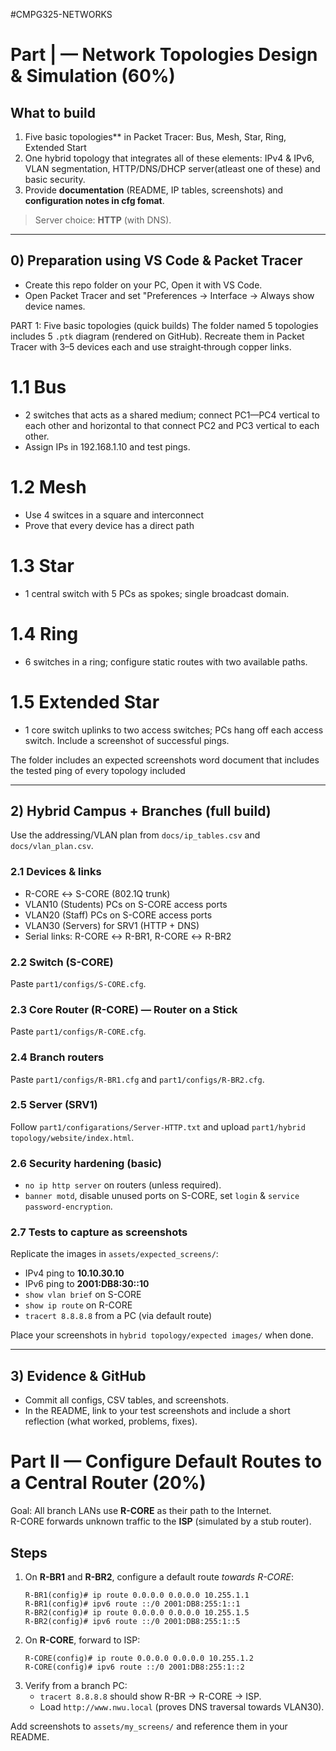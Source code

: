 #CMPG325-NETWORKS
# Part | — Network Topologies Design & Simulation (60%)

## What to build
1. Five basic topologies** in Packet Tracer: Bus, Mesh, Star, Ring, Extended Start 
2. One hybrid topology that integrates all of these elements: IPv4 & IPv6, VLAN segmentation, HTTP/DNS/DHCP server(atleast one of these) and basic security.
3. Provide **documentation** (README, IP tables, screenshots) and **configuration notes in cfg fomat**.
> Server choice: **HTTP** (with DNS).

----

## 0) Preparation using VS Code & Packet Tracer
- Create this repo folder on your PC, Open it with VS Code.
- Open Packet Tracer and set "Preferences → Interface → Always show device names.


PART 1: Five basic topologies (quick builds)
The folder named 5 topologies includes 5 `.ptk` diagram (rendered on GitHub).
Recreate them in Packet Tracer with 3–5 devices each and use straight‑through copper links.

# 1.1 Bus
- 2 switches that acts as a shared medium; connect PC1—PC4 vertical to each other  and horizontal to that connect PC2 and PC3 vertical to each other.
- Assign IPs in 192.168.1.10 and test pings.

# 1.2 Mesh
- Use 4 switces in a square and interconnect
- Prove that every device has a direct path

# 1.3 Star
- 1 central switch with 5 PCs as spokes; single broadcast domain.

# 1.4 Ring
- 6 switches in a ring; configure static routes with two available paths.

# 1.5 Extended Star
- 1 core switch uplinks to two access switches; PCs hang off each access switch.
  Include a screenshot of successful pings.

The folder includes an expected screenshots word document that includes the tested ping of every topology included

---

## 2) Hybrid Campus + Branches (full build)
Use the addressing/VLAN plan from `docs/ip_tables.csv` and `docs/vlan_plan.csv`.

### 2.1 Devices & links
- R-CORE ↔ S-CORE (802.1Q trunk)
- VLAN10 (Students) PCs on S-CORE access ports
- VLAN20 (Staff) PCs on S-CORE access ports
- VLAN30 (Servers) for SRV1 (HTTP + DNS)
- Serial links: R-CORE ↔ R-BR1, R-CORE ↔ R-BR2

### 2.2 Switch (S-CORE)
Paste `part1/configs/S-CORE.cfg`.

### 2.3 Core Router (R-CORE) — Router on a Stick
Paste `part1/configs/R-CORE.cfg`.

### 2.4 Branch routers
Paste `part1/configs/R-BR1.cfg` and `part1/configs/R-BR2.cfg`.

### 2.5 Server (SRV1)
Follow `part1/configarations/Server-HTTP.txt` and upload `part1/hybrid topology/website/index.html`.

### 2.6 Security hardening (basic)
- `no ip http server` on routers (unless required).
- `banner motd`, disable unused ports on S-CORE, set `login` & `service password-encryption`.

### 2.7 Tests to capture as screenshots
Replicate the images in `assets/expected_screens/`:
- IPv4 ping to **10.10.30.10**
- IPv6 ping to **2001:DB8:30::10**
- `show vlan brief` on S-CORE
- `show ip route` on R-CORE
- `tracert 8.8.8.8` from a PC (via default route)

Place your screenshots in `hybrid topology/expected images/` when done.

---

## 3) Evidence & GitHub
- Commit all configs, CSV tables, and screenshots.
- In the README, link to your test screenshots and include a short reflection (what worked, problems, fixes).


# Part II — Configure Default Routes to a Central Router (20%)

Goal: All branch LANs use **R-CORE** as their path to the Internet.  
R-CORE forwards unknown traffic to the **ISP** (simulated by a stub router).

## Steps
1. On **R-BR1** and **R-BR2**, configure a default route *towards R-CORE*:
   ```
   R-BR1(config)# ip route 0.0.0.0 0.0.0.0 10.255.1.1
   R-BR1(config)# ipv6 route ::/0 2001:DB8:255:1::1
   R-BR2(config)# ip route 0.0.0.0 0.0.0.0 10.255.1.5
   R-BR2(config)# ipv6 route ::/0 2001:DB8:255:1::5
   ```
2. On **R-CORE**, forward to ISP:
   ```
   R-CORE(config)# ip route 0.0.0.0 0.0.0.0 10.255.1.2
   R-CORE(config)# ipv6 route ::/0 2001:DB8:255:1::2
   ```
3. Verify from a branch PC:
   - `tracert 8.8.8.8` should show R-BR → R-CORE → ISP.
   - Load `http://www.nwu.local` (proves DNS traversal towards VLAN30).

Add screenshots to `assets/my_screens/` and reference them in your README.


